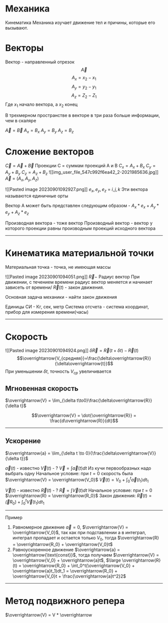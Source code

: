 # Механика
Кинематика
Механика изучает движение тел и причины, которые его вызывают.

# Векторы
Вектор - направленный отрезок
$$\overrightarrow{A}$$
$$A_x = x_2 - x_1$$
$$A_y = y_2 - y_1$$
$$A_z = Z_2 - Z_1$$
Где $x_1$ начало вектора, а $x_2$ конец

В трехмерном пространстве в векторе в три раза больше информации, чем в скаляре

$\overrightarrow{A} = \overrightarrow{B}$
$A_x = B_x$
$A_y = B_y$
$A_z = B_z$

# Сложение векторов

$\overrightarrow{C} = \overrightarrow{A} + \overrightarrow{B}$
Проекции C = суммам проекций А и B
$C_x = A_x + B_x$
$C_y = A_y + B_y$
$C_z = A_z + B_z$
![[img_user_file_547c992f6ea42_2-2021985636.jpg]]
$\overrightarrow{A}$ = ($A_x, A_y, A_z$)

![[Pasted image 20230901092927.png]]
$e_x, e_y, e_z$ =  $i, j, k$
Эти вектора называются единичные орты

Вектор A может быть представлен следующим образом - $A_x * e_x + A_y * e_y + A_z * e_z$

Производная вектора - тоже вектор
Производный вектор - вектор у которого проекции равны производным проекций исходного вектора

--------
# Кинематика материальной точки
Материальная точка - точка, не имеющая массы

![[Pasted image 20230901094051.png]]
$\overrightarrow{R} -$ Радиус вектор
При движении, с течением времени радиус вектор меняется и начинает зависеть от времени/
$\overrightarrow{R}(t)$ - закон движения.

Основная задача механики - найти закон движения

Единицы СИ - Кг, сек, метр
Система отсчета - система координат, прибор для измерения времени(часы)

------
# Скорость
![[Pasted image 20230901094924.png]]
$\delta \overrightarrow{R} = \overrightarrow{R}(t + \delta t) - \overrightarrow{R}(t)$
$$\overrightarrow{V_{средняя}}=\frac{\delta\overrightarrow{R}}{\delta\overrightarrow{t}}$$
При уменьшении $\delta t$, точность $V_{ср}$ увеличивается

## Мгновенная скорость
$\overrightarrow{V} = \lim_{\delta t\to0}\frac{\delta\overrightarrow{R}}{\delta t}$

$$\overrightarrow{V} = \dot{\overrightarrow{R}} = \frac{d\overrightarrow{R}}{dt}$$


---
## Ускорение
$\overrightarrow{a} = \lim_{\delta t \to 0}{\frac{\delta\overrightarrow{V}}{\delta t}}$

$\overrightarrow{a}(t)$ - известно
$\overrightarrow{V}(t)$ - ?
$\overrightarrow{V} = \int\overrightarrow{a}(t)dt$
Из кучи первообразных надо выбрать одну
Начальное условие: при $t = 0$ скорость была $\overrightarrow{V} = \overrightarrow{V_0}$
$\overrightarrow{V}(t) = V_0 + \int_0^t\overrightarrow{a}(t_1)dt_1$


$\overrightarrow{V}(t)$ - известно
$\overrightarrow{R}(t)$ - ?
$\overrightarrow{R} = \int\overrightarrow{V}(t)dt$
Начальное условие: при $t=0$ $\overrightarrow{R} = \overrightarrow{R_0}$
Закон движения: $\overrightarrow{R}(t) = \overrightarrow(R_0) + \int_0^t\overrightarrow{V}(t_1)dt_1$

----
Пример
1) Равномерное движение $\overrightarrow{a} = 0$, $\overrightarrow{V} = \overrightarrow{V_0}$, так как при подставлении а в интеграл, интеграл пропадает и остается только $V_0$, тогда $\overrightarrow{R} = \overrightarrow{R_0} + \overrightarrow{V_0}t$
2) Равноускоренное движение $\overrightarrow{a} = \overrightarrow{\text{const}}$, тогда получаем $\overrightarrow{V} = \overrightarrow{V_0} + \overrightarrow{a}t$, $\large \overrightarrow{R}(t) = \overrightarrow{R_0} + \int_0^t(\overrightarrow{V_0} + \overrightarrow{a}t_1)dt_1 = \overrightarrow{R_0} + \overrightarrow{V_0}t + \frac{\overrightarrow{a}t^2}2$
------
# Метод подвижного репера

$\overrightarrow{V} = V * \overrightarrow